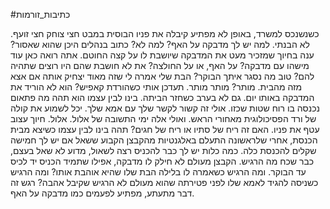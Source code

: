 #כתיבות_זורמות 



כשנשנכס למשרד, באופן לא מפתיע קיבלה את פניו הבוסית במבט חצי צוחק חצי זועף.
לא הבנתי. למה יש לך מדבקה על האף?
למה לא? כתוב בנהלים היכן שהוא שאסור? ענה בחיוך שמזכיר מעט את המדבקה שיושבת לו על קצה החוטם.
אתה רואה כאן עוד מישהו עם מדבקה? על האף, או על החולצה?
את לא חושבת שהם היו רוצים שתהיה להם?
טוב מה נסגר איתך הבוקר?
הבת שלי אמרה לי שזה מאוד יצחיק אותה אם אצא מזה מהבית. מותר?
מותר מותר. תעדכן אותי כשהורדת קאפיש?
הוא לא הוריד את המדבקה באותו יום.
גם לא בערב כשחזר הביתה.
בינו לבין עצמו הוא תהה מה פתאום נכנסה בו רוח שטות שכזו.
אולי זה קשור לקשר שלך עם אמא שלך. יכל לשמוע את קולה של ורד הפסיכולוגית מאחורי הראש.
ואולי אלה ימי התשובה של אלול. אלול. חיוך עצוב עטף את פניו. האם זה ריח של סתיו או ריח של חגים? תהה בינו לבין עצמו כשיצא מבית הכנסת, אחרי שלראשונה התעלם באלגנטיות מהקבצן הקבוע ששאל אם יש לך חמישה שקלים להכנסת כלה.
כמה כלות יש לך כבר להכניס רצה לשאול, מדוע לא שאל בעצם, כבר שכח מה הרגיש. הקבצן מעולם לא חילק לו מדבקה, אפילו שתמיד הכניס יד לכיס עד הבוקר.
ומה הרגיש כשאמרה לו בלילה הבת שלו שהיא אוהבת אותו? ומה הרגיש כשניסה להגיד לאמא שלו לפני פטירתה שהוא מעולם לא הרגיש שקיבל אהבה? רגש זה דבר מתעתע, מפתיע לפעמים כמו מדבקה על האף.
